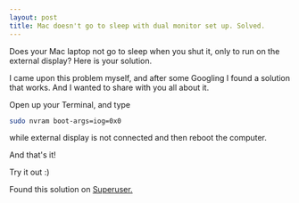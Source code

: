```yaml
---
layout: post
title: Mac doesn't go to sleep with dual monitor set up. Solved. 
---
```


Does your Mac laptop not go to sleep when you shut it, only to run on the external display? Here is your solution. 

I came upon this problem myself, and after some Googling I found a solution that works. And I wanted to share with you all about it.

Open up your Terminal, and type

```bash
sudo nvram boot-args=iog=0x0
```

while external display is not connected and then reboot the computer. 

And that's it! 

Try it out :) 

Found this solution on [Superuser.](http://apple.stackexchange.com/questions/18037/why-wont-closing-the-lid-sleep-my-macbook-pro-with-external-monitor-attached-af)
